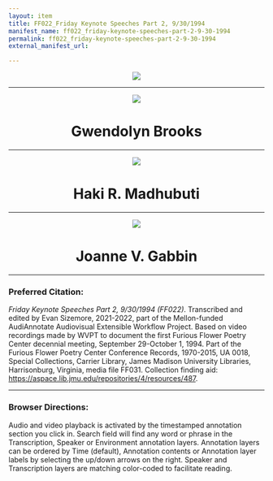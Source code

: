 ```yaml
---
layout: item
title: FF022_Friday Keynote Speeches Part 2, 9/30/1994
manifest_name: ff022_friday-keynote-speeches-part-2-9-30-1994
permalink: ff022_friday-keynote-speeches-part-2-9-30-1994
external_manifest_url: 

---
```

<!-- Add an essay or interpretive material below this line,
using HTML or markdown.  Do not modify this file above this line -->
<p style="text-align:center"><img src="https://apps.lib.jmu.edu/audiannotate/images/furious-flower-logo.jpg"></p>
<hr>
<p style="text-align:center"><img src="https://apps.lib.jmu.edu/audiannotate/images/gwendolyn_brooks.jpg"></p>
<h1 style="text-align:center">Gwendolyn Brooks</h1>
<hr>
<p style="text-align:center"><img src="https://apps.lib.jmu.edu/audiannotate/images/haki_madhubuti.jpg"></p>
<h1 style="text-align:center">Haki R. Madhubuti</h1>
<hr>
<p style="text-align:center"><img src="https://apps.lib.jmu.edu/audiannotate/images/joanne_gabbin.jpg"></p>
<h1 style="text-align:center">Joanne V. Gabbin</h1>
<hr>
<h3>Preferred Citation:</h3>
<i>Friday Keynote Speeches Part 2, 9/30/1994 (FF022)</i>. Transcribed and edited by Evan Sizemore, 2021-2022, part of the Mellon-funded AudiAnnotate Audiovisual Extensible Workflow Project. Based on video recordings made by WVPT to document the first Furious Flower Poetry Center decennial meeting, September 29-October 1, 1994. Part of the Furious Flower Poetry Center Conference Records, 1970-2015, UA 0018, Special Collections, Carrier Library, James Madison University Libraries, Harrisonburg, Virginia, media file FF031. Collection finding aid: <a href="https://aspace.lib.jmu.edu/repositories/4/resources/487">https://aspace.lib.jmu.edu/repositories/4/resources/487</a>.
<hr>
<h3>Browser Directions:</h3> 
Audio and video playback is activated by the timestamped annotation section you click in. Search field will find any word or phrase in the Transcription, Speaker or Environment annotation layers. Annotation layers can be ordered by Time (default), Annotation contents or Annotation layer labels by selecting the up/down arrows on the right. Speaker and Transcription layers are matching color-coded to facilitate reading.
